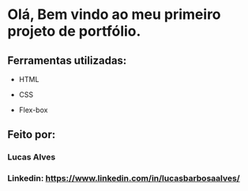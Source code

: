 # Olá, Bem vindo ao meu primeiro projeto de portfólio.


## Ferramentas utilizadas:

* HTML

* CSS

* Flex-box

## Feito por:

### Lucas Alves

### Linkedin: https://www.linkedin.com/in/lucasbarbosaalves/

